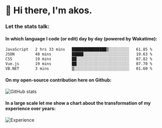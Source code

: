 # 👋 Hi there, I'm akos. 


### Let the stats talk:


#### In which language I code (or edit) day by day (powered by Wakatime): 

<!--START_SECTION:waka-->

```txt
JavaScript   2 hrs 33 mins   ███████████████▒░░░░░░░░░   61.85 %
JSON         48 mins         █████░░░░░░░░░░░░░░░░░░░░   19.63 %
CSS          19 mins         ██░░░░░░░░░░░░░░░░░░░░░░░   07.82 %
Vue.js       19 mins         ██░░░░░░░░░░░░░░░░░░░░░░░   07.70 %
VB.NET       3 mins          ▒░░░░░░░░░░░░░░░░░░░░░░░░   01.60 %
```

<!--END_SECTION:waka-->

#### On my open-source contribution here on Github:
 
![GitHub stats](https://github-readme-stats.vercel.app/api?username=akosbalasko)

#### In a large scale let me show a chart about the transformation of my experience over years:   

![Experience](https://cr-skills-chart-widget.azurewebsites.net/api/api?username=akosbalasko)
